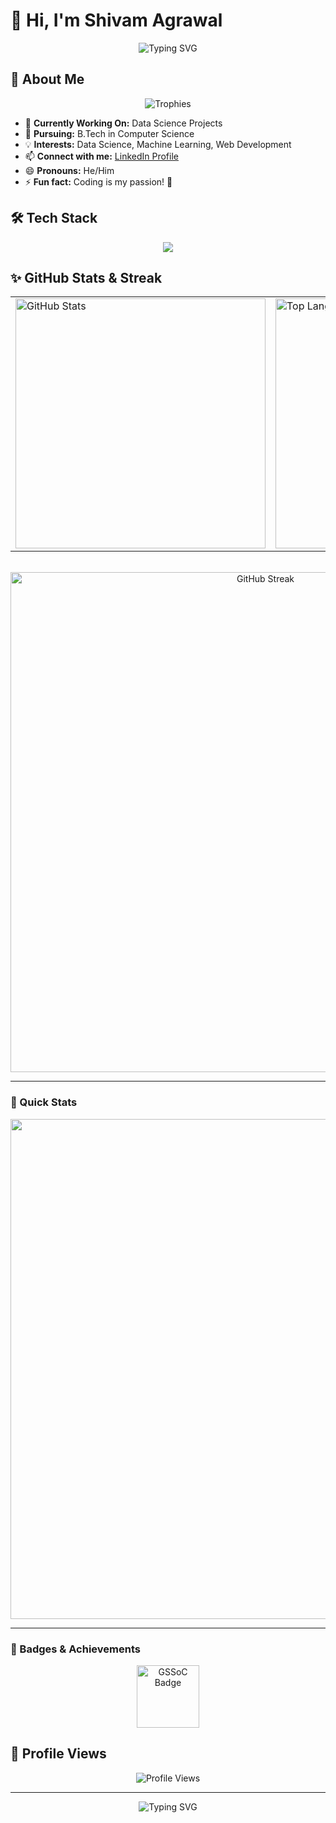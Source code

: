 # 👋 Hi, I'm Shivam Agrawal

<div align="center">
  <img src="https://readme-typing-svg.herokuapp.com?font=Fira+Code&weight=500&size=40&pause=1000&color=2E8B57&center=true&vCenter=true&random=false&width=900&height=100&lines=Welcome+to+my+GitHub+Profile!;Data+Science+Enthusiast;Computer+Science+Student" alt="Typing SVG" />
</div>

## 🚀 About Me

<div align="center">
  <img src="https://github-profile-trophy.vercel.app/?username=Shivamagrawal20&theme=radical&no-frame=true&no-bg=true&margin-w=4" alt="Trophies" />
</div>

- 🔭 **Currently Working On:** Data Science Projects
- 🌱 **Pursuing:** B.Tech in Computer Science
- 💡 **Interests:** Data Science, Machine Learning, Web Development
- 📫 **Connect with me:** [LinkedIn Profile](https://linkedin.com/in/your-profile)
- 😄 **Pronouns:** He/Him
- ⚡ **Fun fact:** Coding is my passion! 🚀

## 🛠️ Tech Stack

<div align="center">
  <img src="https://skillicons.dev/icons?i=python,java,cpp,html,css,js,react,nodejs,mongodb,git,github,vscode&theme=dark" />
</div>

## ✨ GitHub Stats & Streak

<div align="center">

<table>
  <tr>
    <td>
      <img src="https://github-readme-stats.vercel.app/api?username=Shivamagrawal20&show_icons=true&theme=radical&hide_border=true&count_private=true" alt="GitHub Stats" width="400"/>
    </td>
    <td>
      <img src="https://github-readme-stats.vercel.app/api/top-langs/?username=Shivamagrawal20&layout=compact&theme=radical&hide_border=true" alt="Top Languages" width="400"/>
    </td>
  </tr>
</table>

<br/>

<img src="https://github-readme-streak-stats.herokuapp.com/?user=Shivamagrawal20&theme=tokyonight&hide_border=true" alt="GitHub Streak" width="800"/>

</div>

---

### 🏅 Quick Stats

<div align="center">

<img src="https://github-profile-summary-cards.vercel.app/api/cards/profile-details?username=Shivamagrawal20&theme=radical" width="800"/>

</div>

---

### 🌟 Badges & Achievements

<div align="center">
  <a href="https://gssoc.girlscript.tech/leaderboard">
    <img src="https://raw.githubusercontent.com/GSSoC24/Postman-Challenge/main/docs/assets/Postman%20White.png" alt="GSSoC Badge" width="100" height="100" />
  </a>
</div>

## 🌟 Profile Views

<div align="center">
  <img src="https://komarev.com/ghpvc/?username=Shivamagrawal20&color=blueviolet" alt="Profile Views" />
</div>

---

<div align="center">
  <img src="https://readme-typing-svg.herokuapp.com?font=Fira+Code&weight=500&size=20&pause=1000&color=2E8B57&center=true&vCenter=true&random=false&width=600&height=50&lines=Thanks+for+visiting!;Feel+free+to+connect+with+me!" alt="Typing SVG" />
</div>





